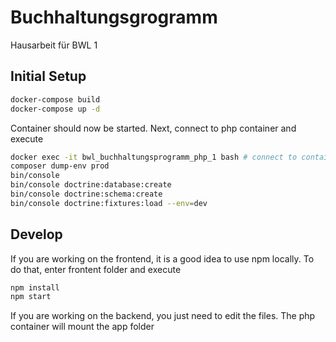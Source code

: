 # Buchhaltungsgrogramm
Hausarbeit für BWL 1

## Initial Setup
```bash
docker-compose build
docker-compose up -d
```
Container should now be started. Next, connect to php container and execute
```bash
docker exec -it bwl_buchhaltungsprogramm_php_1 bash # connect to container
composer dump-env prod
bin/console 
bin/console doctrine:database:create
bin/console doctrine:schema:create
bin/console doctrine:fixtures:load --env=dev
```

## Develop
If you are working on the frontend, it is a good idea to use npm locally.
To do that, enter frontent folder and execute
```bash
npm install
npm start
```

If you are working on the backend, you just need to edit the files.
The php container will mount the app folder